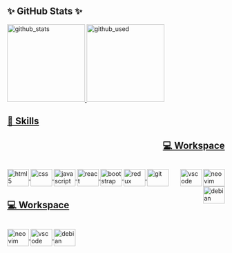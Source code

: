 ## ✨ GitHub Stats ✨
<!--
**OmarDavidF/OmarDavidF** is a ✨ _special_ ✨ repository because its `README.md` (this file) appears on your GitHub profile.
Here are some ideas to get you started:
- 🔭 I’m currently working on ...
- 🌱 I’m currently learning ...
- 👯 I’m looking to collaborate on ...
- 🤔 I’m looking for help with ...
- 💬 Ask me about ...
- 📫 How to reach me: ...
- 😄 Pronouns: ...
- ⚡ Fun fact: ...
-->
<a href="https://github.com/OmarDavidF"/>
<div style="display: iniline_block"W>
  <img height="180em" alt="github_stats" src="https://github-readme-stats.vercel.app/api?username=OmarDavidF&count_private=true&show_icons=true&theme=radical"/>
  <img height="180em" alt="github_used" src="https://github-readme-stats.vercel.app/api/top-langs/?username=OmarDavidF&langs_count=8&layout=compact&theme=radical"/>
</div>  

## 🚀 Skills                                                  
<h2 style="display: inline_block" align="right">💻 Workspace</h2>
<div style="display: inline_block"><br/>
  <img align="center" height="40" width="50" alt="html5" src="https://cdn.jsdelivr.net/gh/devicons/devicon/icons/html5/html5-original.svg"/>
  <img align="center" height="40" width="50" alt="css" src="https://cdn.jsdelivr.net/gh/devicons/devicon/icons/css3/css3-original.svg"/>
  <img align="center" height="40" width="50" alt="javascript" src="https://cdn.jsdelivr.net/gh/devicons/devicon/icons/javascript/javascript-original.svg"/>
  <img align="center" height="40" width="50" alt="react" src="https://cdn.jsdelivr.net/gh/devicons/devicon/icons/react/react-original.svg"/>
  <img align="center" height="40" width="50" alt="bootstrap" src="https://cdn.jsdelivr.net/gh/devicons/devicon/icons/bootstrap/bootstrap-original.svg"/>
  <img align="center" height="40" width="50" alt="redux" src="https://cdn.jsdelivr.net/gh/devicons/devicon/icons/redux/redux-original.svg"/>
  <img align="center" height="40" width="50" alt="git" src="https://cdn.jsdelivr.net/gh/devicons/devicon/icons/git/git-original.svg"/> 
  <img align="right" height="40" width="50" alt="neovim" src="https://cdn.jsdelivr.net/gh/devicons/devicon/icons/vim/vim-original.svg"/> 
  <img align="right" height="40" width="50" alt="vscode" src="https://cdn.jsdelivr.net/gh/devicons/devicon/icons/visualstudio/visualstudio-plain.svg"/>
  <img align="right" height="40" width="50" alt="debian" src="https://cdn.jsdelivr.net/gh/devicons/devicon/icons/debian/debian-original-wordmark.svg"/>
</div>

## 💻 Workspace 
<div style="display: inline_block"><br/>
  <img align="center" height="40" width="50" alt="neovim" src="https://cdn.jsdelivr.net/gh/devicons/devicon/icons/vim/vim-original.svg"/> 
  <img align="center" height="40" width="50" alt="vscode" src="https://cdn.jsdelivr.net/gh/devicons/devicon/icons/visualstudio/visualstudio-plain.svg"/>
  <img align="center" height="40" width="50" alt="debian" src="https://cdn.jsdelivr.net/gh/devicons/devicon/icons/debian/debian-original-wordmark.svg"/>
</div>
